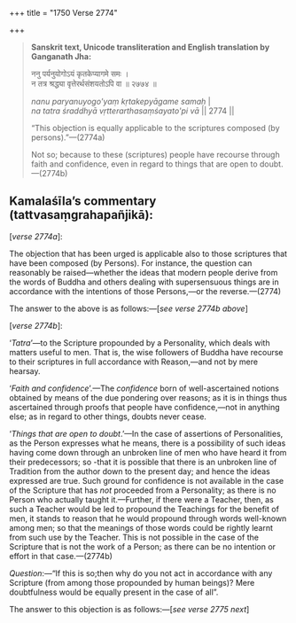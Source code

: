 +++
title = "1750 Verse 2774"

+++
> **Sanskrit text, Unicode transliteration and English translation by Ganganath Jha:** 
>
> ननु पर्यनुयोगोऽयं कृतकेप्यागमे समः ।  
> न तत्र श्रद्ध्या वृत्तेरर्थसंशयतोऽपि वा ॥ २७७४ ॥ 
>
> *nanu paryanuyogo'yaṃ kṛtakepyāgame samaḥ* \|  
> *na tatra śraddhyā vṛtterarthasaṃśayato'pi vā* \|\| 2774 \|\| 
>
> “This objection is equally applicable to the scriptures composed (by persons).”—(2774a) 
>
> Not so; because to these (scriptures) people have recourse through faith and confidence, even in regard to things that are open to doubt.—(2774b)



## Kamalaśīla’s commentary (tattvasaṃgrahapañjikā):

[*verse 2774a*]:

The objection that has been urged is applicable also to those scriptures that have been composed (by Persons). For instance, the question can reasonably be raised—whether the ideas that modern people derive from the words of Buddha and others dealing with supersensuous things are in accordance with the intentions of those Persons,—or the reverse.—(2774)

The answer to the above is as follows:—[*see verse 2774b above*]

[*verse 2774b*]:

‘*Tatra*’—to the Scripture propounded by a Personality, which deals with matters useful to men. That is, the wise followers of Buddha have recourse to their scriptures in full accordance with Reason,—and not by mere hearsay.

‘*Faith and confidence*’.—The *confidence* born of well-ascertained notions obtained by means of the due pondering over reasons; as it is in things thus ascertained through proofs that people have confidence,—not in anything else; as in regard to other things, doubts never cease.

‘*Things that are open to doubt*.’—In the case of assertions of Personalities, as the Person expresses what he means, there is a possibility of such ideas having come down through an unbroken line of men who have heard it from their predecessors; so -that it is possible that there is an unbroken line of Tradition from the author down to the present day; and hence the ideas expressed are true. Such ground for confidence is not available in the case of the Scripture that has *not* proceeded from a Personality; as there is no Person who actually taught it.—Further, if there were a Teacher, then, as such a Teacher would be led to propound the Teachings for the benefit of men, it stands to reason that he would propound through words well-known among men; so that the meanings of those words could be rightly learnt from such use by the Teacher. This is not possible in the case of the Scripture that is not the work of a Person; as there can be no intention or effort in that case.—(2774b)

*Question*:—“If this is so;then why do you not act in accordance with any Scripture (from among those propounded by human beings)? Mere doubtfulness would be equally present in the case of all”.

The answer to this objection is as follows:—[*see verse 2775 next*]


